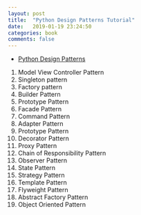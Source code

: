 ```yaml
---
layout: post
title:  "Python Design Patterns Tutorial"
date:   2019-01-19 23:24:50
categories: book
comments: false
---
```


* [Python Design Patterns](https://www.tutorialspoint.com/python_design_patterns/python_design_patterns_introduction.htm)

1. Model View Controller Pattern
2. Singleton pattern
3. Factory pattern
4. Builder Pattern
5. Prototype Pattern
6. Facade Pattern
7. Command Pattern
8. Adapter Pattern
9. Prototype Pattern
10. Decorator Pattern
11. Proxy Pattern
12. Chain of Responsibility Pattern
13. Observer Pattern
14. State Pattern
15. Strategy Pattern
16. Template Pattern
17. Flyweight Pattern
18. Abstract Factory Pattern
19. Object Oriented Pattern
